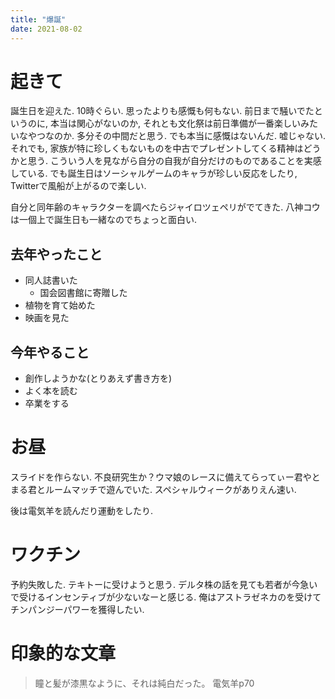 ```yaml
---
title: "爆誕"
date: 2021-08-02
---
```


# 起きて
誕生日を迎えた. 10時ぐらい. 思ったよりも感慨も何もない. 前日まで騒いでたというのに, 本当は関心がないのか, それとも文化祭は前日準備が一番楽しいみたいなやつなのか. 多分その中間だと思う. でも本当に感慨はないんだ. 嘘じゃない. それでも, 家族が特に珍しくもないものを中古でプレゼントしてくる精神はどうかと思う. こういう人を見ながら自分の自我が自分だけのものであることを実感している.
でも誕生日はソーシャルゲームのキャラが珍しい反応をしたり, Twitterで風船が上がるので楽しい.

自分と同年齢のキャラクターを調べたらジャイロツェペリがでてきた. 八神コウは一個上で誕生日も一緒なのでちょっと面白い.

## 去年やったこと
- 同人誌書いた
  - 国会図書館に寄贈した
- 植物を育て始めた
- 映画を見た

## 今年やること
- 創作しようかな(とりあえず書き方を)
- よく本を読む
- 卒業をする

# お昼
スライドを作らない. 不良研究生か？ウマ娘のレースに備えてらってぃー君やとまる君とルームマッチで遊んでいた. スペシャルウィークがありえん速い.

後は電気羊を読んだり運動をしたり.

# ワクチン
予約失敗した. テキトーに受けようと思う. デルタ株の話を見ても若者が今急いで受けるインセンティブが少ないなーと感じる. 俺はアストラゼネカのを受けてチンパンジーパワーを獲得したい.

# 印象的な文章
> 瞳と髪が漆黒なように、それは純白だった。 電気羊p70